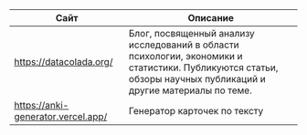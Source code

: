 | Сайт           | Описание                                      |
|----------------|-----------------------------------------------|
| https://datacolada.org/ | Блог, посвященный анализу исследований в области психологии, экономики и статистики. Публикуются статьи, обзоры научных публикаций и другие материалы по теме. |
| https://anki-generator.vercel.app/ | Генератор карточек по тексту |